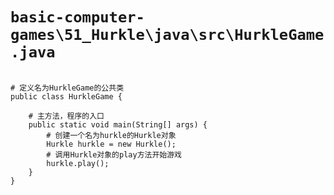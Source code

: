# `basic-computer-games\51_Hurkle\java\src\HurkleGame.java`

```

# 定义名为HurkleGame的公共类
public class HurkleGame {

    # 主方法，程序的入口
    public static void main(String[] args) {
        # 创建一个名为hurkle的Hurkle对象
        Hurkle hurkle = new Hurkle();
        # 调用Hurkle对象的play方法开始游戏
        hurkle.play();
    }
}

```